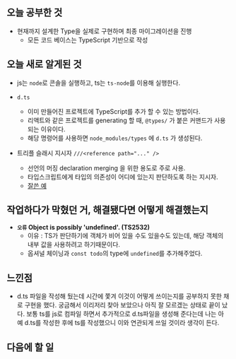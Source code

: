 ## 오늘 공부한 것

- 현재까지 설계한 Type을 실제로 구현하며 최종 마이그레이션을 진행
  - 모든 코드 베이스는 TypeScript 기반으로 작성

## 오늘 새로 알게된 것

- js는 `node`로 콘솔을 실행하고, ts는 `ts-node`를 이용해 실행한다.

- `d.ts`

  - 이미 만들어진 프로젝트에 TypeScript를 추가 할 수 있는 방법이다.
  - 리액트와 같은 프로젝트를 generating 할 때, `@types/` 가 붙은 커맨드가 사용되는 이유이다.
  - 해당 명령어를 사용하면 `node_modules/types` 에 `d.ts` 가 생성된다.

- 트리플 슬래시 지시자 `///<reference path="..." />`
  - 선언의 머징 declaration merging 을 위한 용도로 주로 사용.
  - 타입스크립트에게 타입의 의존성이 어디에 있는지 판단하도록 하는 지시자.
  - [잘쓴 예](https://github.com/DefinitelyTyped/DefinitelyTyped/blob/master/types/lodash/index.d.ts)

## 작업하다가 막혔던 거, 해결됐다면 어떻게 해결했는지

- **`오류` Object is possibly 'undefined'. (TS2532)**
  - 이유 : TS가 판단하기에 객체가 비어 있을 수도 있을수도 있는데, 해당 객체의 내부 값을 사용하려고 하기때문이다.
  - 옵셔널 체이닝과 `const todo`의 type에 `undefined`를 추가해주었다.

## 느낀점

- d.ts 파일을 작성해 뒀는데 시간에 쫓겨 이것이 어떻게 쓰이는지를 공부하지 못한 채로 구현을 했다. 궁금해서 이리저리 찾아 보았으나 아직 잘 모르겠는 상태로 끝이 났다. 보통 ts를 js로 컴파일 하면서 추가적으로 d.ts파일을 생성해 준다는데 나는 아예 d.ts를 작성한 후에 ts를 작성했으니 이와 연관되게 쓰일 것이라 생각이 든다.

## 다음에 할 일
